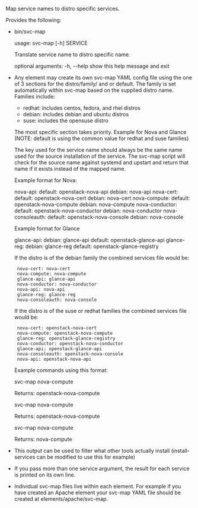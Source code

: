 Map service names to distro specific services.

Provides the following:

 * bin/svc-map

   usage: svc-map [-h] SERVICE

   Translate service name to distro specific name.

   optional arguments:
     -h, --help         show this help message and exit

 * Any element may create its own svc-map YAML config file using
   the one of 3 sections for the distro/family/ and or default.
   The family is set automatically within svc-map based on
   the supplied distro name. Families include:
     + redhat: includes centos, fedora, and rhel distros
     + debian: includes debian and ubuntu distros
     + suse: includes the opensuse distro

   The most specific section takes priority. Example for Nova and Glance
   (NOTE: default is using the common value for redhat and suse families)

   The key used for the service name should always be the same name used for
   the source installation of the service.  The svc-map script will check for
   the source name against systemd and upstart and return that name if it
   exists instead of the mapped name.

    Example format for Nova:

      nova-api:
        default: openstack-nova-api
        debian: nova-api
      nova-cert:
        default: openstack-nova-cert
        debian:  nova-cert
      nova-compute:
        default: openstack-nova-compute
        debian: nova-compute
      nova-conductor:
        default: openstack-nova-conductor
        debian: nova-conductor
      nova-consoleauth:
        default: openstack-nova-console
        debian: nova-console


    Example format for Glance

      glance-api:
        debian: glance-api
        default: openstack-glance-api
      glance-reg:
        debian: glance-reg
        default: openstack-glance-registry


    If the distro is of the debian family the combined services file would be:

        nova-cert: nova-cert
        nova-compute: nova-compute
        glance-api: glance-api
        nova-conductor: nova-conductor
        nova-api: nova-api
        glance-reg: glance-reg
        nova-consoleauth: nova-console


    If the distro is of the suse or redhat families the combined services file would be:

        nova-cert: openstack-nova-cert
        nova-compute: openstack-nova-compute
        glance-reg: openstack-glance-registry
        nova-conductor: openstack-nova-conductor
        glance-api: openstack-glance-api
        nova-consoleauth: openstack-nova-console
        nova-api: openstack-nova-api


   Example commands using this format:

   svc-map nova-compute

   Returns: openstack-nova-compute

   svc-map nova-compute

   Returns: openstack-nova-compute

   svc-map nova-compute

   Returns: nova-compute

 * This output can be used to filter what other tools actually install
   (install-services can be modified to use this for example)

 * If you pass more than one service argument, the result for each service
   is printed on its own line.

 * Individual svc-map files live within each element. For example
   if you have created an Apache element your svc-map YAML file
   should be created at elements/apache/svc-map.
